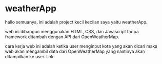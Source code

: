 # weatherApp

hallo semuanya, ini adalah project kecil kecilan saya yaitu weatherApp.

web ini dibangun menggunakan HTML, CSS, dan Javascript tanpa framework ditambah dengan API dari OpenWeatherMap.

cara kerja web ini adalah ketika user menginput kota yang akan dicari maka web akan mengambil data dari OpenWeatherMap yang nantinya akan ditampilkan ke user.
link: 
